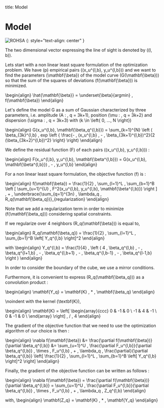 title: Model

# Model

![ROHSA](|media|/LogoMakr_0dTJ9B.png)
{: style="text-align: center" }

The two dimensional vector expressing the line of sight is denoted by \((l, b)\).

Lets start with a non linear least square formulation of the optimization problem. 
We have \(p\) empirical pairs \((x_u^{l,b}, y_u^{l,b})\) and we want to find the parameters \(\mathbf{\beta}\) of the model curve \(G(\mathbf{\beta})\)
so that the sum of the squares of deviations \(f(\mathbf{\beta})\) is minimized. 

\begin{align}
  \hat{\mathbf{\beta}} = \underset{\beta}{argmin} \, f(\mathbf{\beta})
\end{align}

Let's define the model G as a sum of Gaussian characterized by three parameters, i.e. amplitude \(A : \, q = 3k+1\), 
position \(\mu : \, q = 3k+2\) and dispersion \(\sigma : \, q = 3k+3\) with \(k \in \left\{ 0, ..., N \right\}\)

\begin{align}
  G(x_u^{l,b}, \mathbf{\beta_q^{l,b}}) = \sum_{k=1}^{N} \left ( \beta_{3k}^{l,b} \, exp \left \{  \frac{- \, (x_u^{l,b} \, - \,
    \beta_{3k+1}^{l,b})^2}{2 (\beta_{3k+2}^{l,b})^2}
    \right\} \right)
\end{align} 

We define the residual function \(F\) of each pairs \((x_u^{l,b}, y_u^{l,b})\) :

\begin{align}
  F(x_u^{l,b}, y_u^{l,b}, \mathbf{\beta^{l,b}}) = G(x_u^{l,b}, \mathbf{\beta^{l,b}}) \, - \, y_u^{l,b}
\end{align} 

For a non linear least square formulation, the objective function \(f\) is :

\begin{align}
  f(\mathbf{\beta}) = \frac{1}{2} \, \sum_{l=1}^L \, \sum_{b=1}^B \left [ \sum_{u=1}^{U} \, F^2(x_u^{l,b}, y_u^{l,b}, \mathbf{\beta^{l,b}}) \right ]
  \, + \, \underbrace{\sum_{q=1}^{3n} \, \lambda_q \, R_q(\mathbf{\beta_q})}_{regularization}
\end{align}

Note that we add a regularization term in order to minimize \(f(\mathbf{\beta_q})\) considering spatial constraints. 

If we regularize over 4 neighbors \(R_q(\mathbf{\beta})\) is equal to,

\begin{align}
  R_q(\mathbf{\beta_q}) = \frac{1}{2} \, \sum_{l=1}^L \, \sum_{b=1}^B \left[ Y_q^{l,b} \right]^2
\end{align}

with 
\begin{align}
	Y_q^{l,b} = \frac{1}{4} \, \left ( 4 \, \beta_q^{l,b} \, - \,
    \beta_q^{l+1,b} \, - \, \beta_q^{l,b+1} \, - \, \beta_q^{l,b-1} \, - \, \beta_q^{l-1,b} \right ) 
\end{align}

In order to consider the boundary of the cube, we use a mirror conditions.

Furthermore, it is convenient to express \(R_q(\mathbf{\beta_q})\) as a convolution product :

\begin{align}
  \mathbf{Y_q} = \mathbf{K} \, * \, \mathbf{\beta_q}
\end{align}

\noindent
with the kernel \(\textbf{K}\),

\begin{align}
  \mathbf{K} =
  \left[
  \begin{array}{ccc}
    0 & -1 & 0 \\
    -1 & 4 & -1 \\
    0 & -1 & 0 \\
  \end{array}
  \right] \, / \, 4
\end{align}

The gradient of the objective function that we need to use the optimization algorithm of our choice is then : 

\begin{align}
  \nabla f(\mathbf{\beta}) &= \frac{\partial f(\mathbf{\beta})}{\partial \beta_q^{l,b}} 
  &= \sum_{u=1}^U \, \frac{\partial F_u^{l,b}}{\partial \beta_q^{l,b}} \, \times \,
  F_u^{l,b} \, + \, \lambda_q \, \frac{\partial}{\partial \beta_q^{l,b}} \left[ \frac{1}{2} \, \sum_{l=1}^L \, \sum_{b=1}^B \left[ Y_q^{l,b} \right]^2
    \right]
\end{align}


Finally, the gradient of the objective function can be written as follows : 

\begin{align}
  \nabla f(\mathbf{\beta}) = \frac{\partial f(\mathbf{\beta})}{\partial \beta_q^{l,b}} = \sum_{u=1}^U \, \frac{\partial F_u^{l,b}}{\partial \beta_q^{l,b}} \, \times \,
  F_u^{l,b} \, + \, \lambda_q \, Z_q^{l,b}
\end{align}

with, 
\begin{align}
	\mathbf{Z_q} = \mathbf{K} \, * \, \mathbf{Y_q}
\end{align}